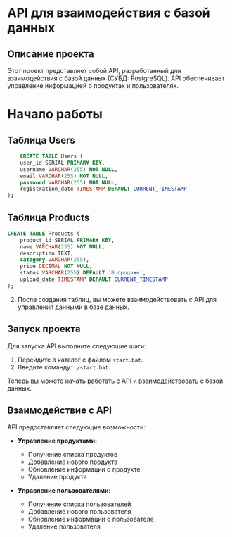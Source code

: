 # API для взаимодействия с базой данных

## Описание проекта

Этот проект представляет собой API, разработанный для взаимодействия с базой данных (СУБД: PostgreSQL). API обеспечивает управление информацией о продуктах и пользователях.

# Начало работы

## Таблица Users

```sql
    CREATE TABLE Users (
    user_id SERIAL PRIMARY KEY,
    username VARCHAR(255) NOT NULL,
    email VARCHAR(255) NOT NULL,
    password VARCHAR(255) NOT NULL,
    registration_date TIMESTAMP DEFAULT CURRENT_TIMESTAMP
);
```

## Таблица Products

```sql
CREATE TABLE Products (
    product_id SERIAL PRIMARY KEY,
    name VARCHAR(255) NOT NULL,
    description TEXT,
    category VARCHAR(255),
    price DECIMAL NOT NULL,
    status VARCHAR(255) DEFAULT 'В продаже',
    upload_date TIMESTAMP DEFAULT CURRENT_TIMESTAMP
);
```

2. После создания таблиц, вы можете взаимодействовать с API для управления данными в базе данных.

## Запуск проекта

Для запуска API выполните следующие шаги:

1. Перейдите в каталог с файлом `start.bat`.
2. Введите команду: `./start.bat`

Теперь вы можете начать работать с API и взаимодействовать с базой данных.

## Взаимодействие с API

API предоставляет следующие возможности:

- **Управление продуктами:**
  - Получение списка продуктов
  - Добавление нового продукта
  - Обновление информации о продукте
  - Удаление продукта

- **Управление пользователями:**
  - Получение списка пользователей
  - Добавление нового пользователя
  - Обновление информации о пользователе
  - Удаление пользователя
